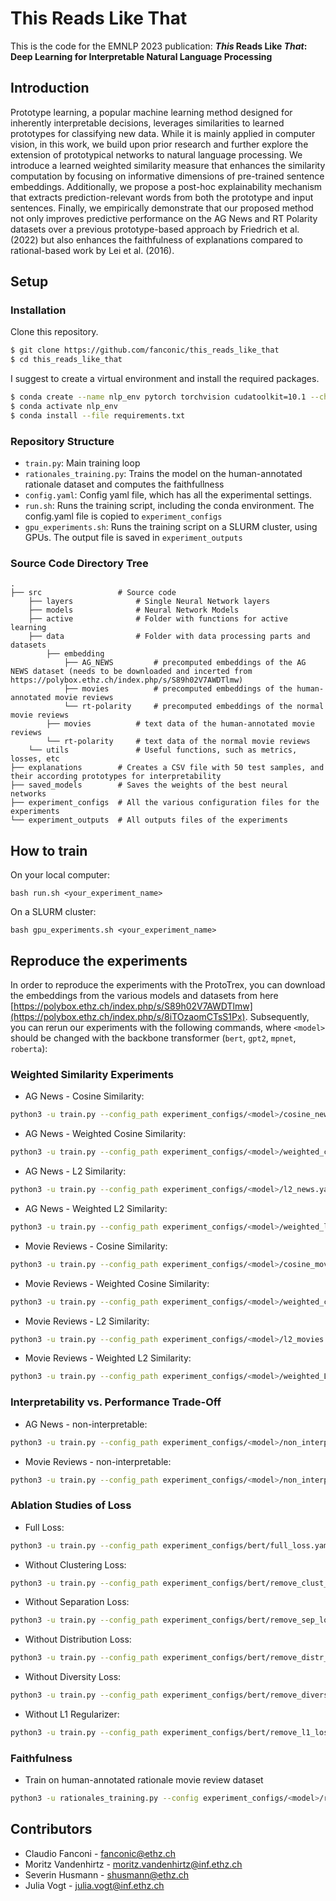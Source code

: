 # This Reads Like That
This is the code for the EMNLP 2023 publication: __*This* Reads Like *That*: Deep Learning for Interpretable Natural Language Processing__

## Introduction
Prototype learning, a popular machine learning method designed for inherently interpretable decisions, leverages similarities to learned prototypes for classifying new data. While it is mainly applied in computer vision, in this work, we build upon prior research and further explore the extension of prototypical networks to natural language processing. We introduce a learned weighted similarity measure that enhances the similarity computation by focusing on informative dimensions of pre-trained sentence embeddings. Additionally, we propose a post-hoc explainability mechanism that extracts prediction-relevant words from both the prototype and input sentences. Finally, we empirically demonstrate that our proposed method not only improves predictive performance on the AG News and RT Polarity datasets over a previous prototype-based approach by  Friedrich et al.(2022)  but also enhances the faithfulness of explanations compared to rational-based work by Lei et al. (2016).

## Setup
### Installation
Clone this repository.
```bash
$ git clone https://github.com/fanconic/this_reads_like_that
$ cd this_reads_like_that
```

I suggest to create a virtual environment and install the required packages.
```bash
$ conda create --name nlp_env pytorch torchvision cudatoolkit=10.1 --channel pytorch
$ conda activate nlp_env
$ conda install --file requirements.txt
```

### Repository Structure
- `train.py`: Main training loop
- `rationales_training.py`: Trains the model on the human-annotated rationale dataset and computes the faithfullness
- `config.yaml`: Config yaml file, which has all the experimental settings.
- `run.sh`: Runs the training script, including the conda environment. The config.yaml file is copied to `experiment_configs`
- `gpu_experiments.sh`: Runs the training script on a SLURM cluster, using GPUs. The output file is saved in `experiment_outputs`

### Source Code Directory Tree
```
.
├── src                 # Source code            
    ├── layers              # Single Neural Network layers
    ├── models              # Neural Network Models
    ├── active              # Folder with functions for active learning
    ├── data                # Folder with data processing parts and datasets
        ├── embedding  
            ├── AG_NEWS         # precomputed embeddings of the AG NEWS dataset (needs to be downloaded and incerted from https://polybox.ethz.ch/index.php/s/S89h02V7AWDTlmw)
            ├── movies          # precomputed embeddings of the human-annotated movie reviews
            └── rt-polarity     # precomputed embeddings of the normal movie reviews
        ├── movies          # text data of the human-annotated movie reviews
        └── rt-polarity     # text data of the normal movie reviews   
    └── utils               # Useful functions, such as metrics, losses, etc
├── explanations        # Creates a CSV file with 50 test samples, and their according prototypes for interpretability
├── saved_models        # Saves the weights of the best neural networks
├── experiment_configs  # All the various configuration files for the experiments
└── experiment_outputs  # All outputs files of the experiments        
```


## How to train
On your local computer:
```
bash run.sh <your_experiment_name>
```

On a SLURM cluster:
```
bash gpu_experiments.sh <your_experiment_name>
```

## Reproduce the experiments
In order to reproduce the experiments with the ProtoTrex, you can download the embeddings from the various models and datasets from here [https://polybox.ethz.ch/index.php/s/S89h02V7AWDTlmw](https://polybox.ethz.ch/index.php/s/8iTOzaomCTsS1Px).
Subsequently, you can rerun our experiments with the following commands, where `<model>` should be changed with the backbone transformer (`bert`, `gpt2`, `mpnet`, `roberta`):

### Weighted Similarity Experiments
- AG News - Cosine Similarity: 
```bash 
python3 -u train.py --config_path experiment_configs/<model>/cosine_news.yaml
```
- AG News - Weighted Cosine Similarity: 
```bash 
python3 -u train.py --config_path experiment_configs/<model>/weighted_cosine_news.yaml
```
- AG News - L2 Similarity: 
```bash 
python3 -u train.py --config_path experiment_configs/<model>/l2_news.yaml
```
- AG News - Weighted L2 Similarity: 
```bash 
python3 -u train.py --config_path experiment_configs/<model>/weighted_l2_news.yaml
```
- Movie Reviews - Cosine Similarity: 
```bash 
python3 -u train.py --config_path experiment_configs/<model>/cosine_movies.yaml
```
- Movie Reviews - Weighted Cosine Similarity: 
```bash 
python3 -u train.py --config_path experiment_configs/<model>/weighted_cosine_movies.yaml
```
- Movie Reviews - L2 Similarity: 
```bash 
python3 -u train.py --config_path experiment_configs/<model>/l2_movies.yaml
```
- Movie Reviews - Weighted L2 Similarity: 
```bash 
python3 -u train.py --config_path experiment_configs/<model>/weighted_L2_movies.yaml
```

### Interpretability vs. Performance Trade-Off
- AG News - non-interpretable: 
```bash 
python3 -u train.py --config_path experiment_configs/<model>/non_interpretable_news.yaml
```
- Movie Reviews - non-interpretable: 
```bash 
python3 -u train.py --config_path experiment_configs/<model>/non_interpretable_movies.yaml
```



### Ablation Studies of Loss
- Full Loss: 
```bash 
python3 -u train.py --config_path experiment_configs/bert/full_loss.yaml
```
- Without Clustering Loss: 
```bash 
python3 -u train.py --config_path experiment_configs/bert/remove_clust_loss.yaml
```
- Without Separation Loss: 
```bash 
python3 -u train.py --config_path experiment_configs/bert/remove_sep_loss.yaml
```
- Without Distribution Loss: 
```bash 
python3 -u train.py --config_path experiment_configs/bert/remove_distr_loss.yaml
```
- Without Diversity Loss: 
```bash 
python3 -u train.py --config_path experiment_configs/bert/remove_divers_loss.yaml
```
- Without L1 Regularizer: 
```bash 
python3 -u train.py --config_path experiment_configs/bert/remove_l1_loss.yaml
```

### Faithfulness
- Train on human-annotated rationale movie review dataset 
```bash
python3 -u rationales_training.py --config experiment_configs/<model>/rationales.yaml
```

## Contributors
- Claudio Fanconi - fanconic@ethz.ch
- Moritz Vandenhirtz - moritz.vandenhirtz@inf.ethz.ch
- Severin Husmann - shusmann@ethz.ch
- Julia Vogt - julia.vogt@inf.ethz.ch

